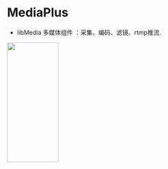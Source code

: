# MediaPlus


- libMedia 多媒体组件 ：采集、编码、滤镜、rtmp推流.


<img width="120" height="280" src="https://github.com/javandoc/MediaPlus/blob/master/Resource/screen_one.png"/>